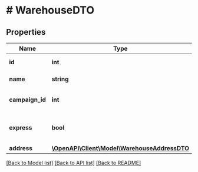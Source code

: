 # # WarehouseDTO

## Properties

Name | Type | Description | Notes
------------ | ------------- | ------------- | -------------
**id** | **int** | Идентификатор склада. |
**name** | **string** | Название склада. |
**campaign_id** | **int** | Идентификатор магазина в кабинете. |
**express** | **bool** | Возможна ли доставка по модели Экспресс. |
**address** | [**\OpenAPI\Client\Model\WarehouseAddressDTO**](WarehouseAddressDTO.md) |  | [optional]

[[Back to Model list]](../../README.md#models) [[Back to API list]](../../README.md#endpoints) [[Back to README]](../../README.md)
